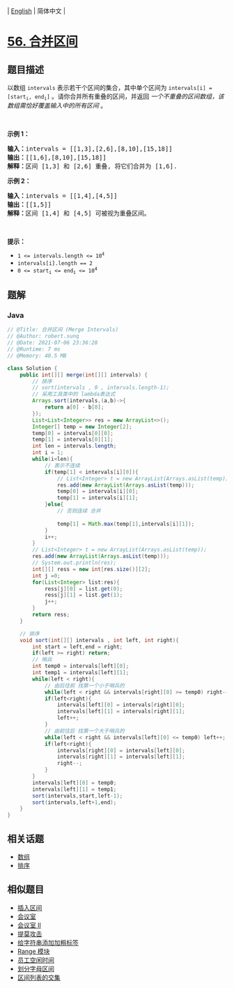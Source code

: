 
| [English](README_EN.md) | 简体中文 |

# [56. 合并区间](https://leetcode.cn//problems/merge-intervals/)

## 题目描述

<p>以数组 <code>intervals</code> 表示若干个区间的集合，其中单个区间为 <code>intervals[i] = [start<sub>i</sub>, end<sub>i</sub>]</code> 。请你合并所有重叠的区间，并返回&nbsp;<em>一个不重叠的区间数组，该数组需恰好覆盖输入中的所有区间</em>&nbsp;。</p>

<p>&nbsp;</p>

<p><strong>示例 1：</strong></p>

<pre>
<strong>输入：</strong>intervals = [[1,3],[2,6],[8,10],[15,18]]
<strong>输出：</strong>[[1,6],[8,10],[15,18]]
<strong>解释：</strong>区间 [1,3] 和 [2,6] 重叠, 将它们合并为 [1,6].
</pre>

<p><strong>示例&nbsp;2：</strong></p>

<pre>
<strong>输入：</strong>intervals = [[1,4],[4,5]]
<strong>输出：</strong>[[1,5]]
<strong>解释：</strong>区间 [1,4] 和 [4,5] 可被视为重叠区间。</pre>

<p>&nbsp;</p>

<p><strong>提示：</strong></p>

<ul>
	<li><code>1 &lt;= intervals.length &lt;= 10<sup>4</sup></code></li>
	<li><code>intervals[i].length == 2</code></li>
	<li><code>0 &lt;= start<sub>i</sub> &lt;= end<sub>i</sub> &lt;= 10<sup>4</sup></code></li>
</ul>


## 题解


### Java

```Java
// @Title: 合并区间 (Merge Intervals)
// @Author: robert.sunq
// @Date: 2021-07-06 23:36:28
// @Runtime: 7 ms
// @Memory: 40.5 MB

class Solution {
    public int[][] merge(int[][] intervals) {
        // 排序
        // sort(intervals , 0 , intervals.length-1);
        // 采用工具类中的 lambda表达式
        Arrays.sort(intervals,(a,b)->{
            return a[0] - b[0];
        });
        List<List<Integer>> res = new ArrayList<>();
        Integer[] temp = new Integer[2];
        temp[0] = intervals[0][0];
        temp[1] = intervals[0][1];
        int len = intervals.length;
        int i = 1;
        while(i<len){
            // 表示不连续
            if(temp[1] < intervals[i][0]){
                // List<Integer> t = new ArrayList(Arrays.asList(temp));
                res.add(new ArrayList(Arrays.asList(temp)));
                temp[0] = intervals[i][0];
                temp[1] = intervals[i][1];
            }else{
                // 否则连续 合并
                
                temp[1] = Math.max(temp[1],intervals[i][1]);
            }
            i++;
        }
        // List<Integer> t = new ArrayList(Arrays.asList(temp));
        res.add(new ArrayList(Arrays.asList(temp)));
        // System.out.println(res);
        int[][] ress = new int[res.size()][2];
        int j =0;
        for(List<Integer> list:res){
            ress[j][0] = list.get(0);
            ress[j][1] = list.get(1);
            j++;
        }
        return ress;
    }

    // 排序
    void sort(int[][] intervals , int left, int right){
        int start = left,end = right;
        if(left >= right) return;
        // 哨兵
        int temp0 = intervals[left][0];
        int temp1 = intervals[left][1];
        while(left < right){
            // 由后往前 找第一个小于哨兵的
            while(left < right && intervals[right][0] >= temp0) right--;
            if(left<right){
                intervals[left][0] = intervals[right][0];
                intervals[left][1] = intervals[right][1];
                left++;
            }
            // 由前往后 找第一个大于哨兵的
            while(left < right && intervals[left][0] <= temp0) left++;
            if(left<right){
                intervals[right][0] = intervals[left][0];
                intervals[right][1] = intervals[left][1];
                right--;
            }
        }
        intervals[left][0] = temp0;
        intervals[left][1] = temp1;
        sort(intervals,start,left-1);
        sort(intervals,left+1,end);
    }
}
```



## 相关话题

- [数组](https://leetcode.cn//tag/array)
- [排序](https://leetcode.cn//tag/sorting)

## 相似题目


- [插入区间](../insert-interval/README.md)
- [会议室](../meeting-rooms/README.md)
- [会议室 II](../meeting-rooms-ii/README.md)
- [提莫攻击](../teemo-attacking/README.md)
- [给字符串添加加粗标签](../add-bold-tag-in-string/README.md)
- [Range 模块](../range-module/README.md)
- [员工空闲时间](../employee-free-time/README.md)
- [划分字母区间](../partition-labels/README.md)
- [区间列表的交集](../interval-list-intersections/README.md)
